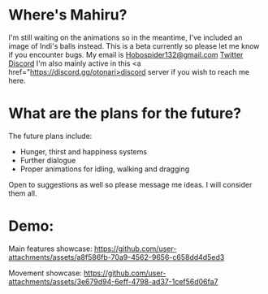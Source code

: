 # Where's Mahiru?
I'm still waiting on the animations so in the meantime, I've included an image of Indi's balls instead.
This is a beta currently so please let me know if you encounter bugs. My email is Hobospider132@gmail.com
<a href="https://x.com/Hobospider132">Twitter</a>
<a href="https://www.discord.com/users/649892152398315540">Discord</a>
I'm also mainly active in this <a href="https://discord.gg/otonari>discord server</a> if you wish to reach me here.

# What are the plans for the future?
The future plans include:
- Hunger, thirst and happiness systems
- Further dialogue
- Proper animations for idling, walking and dragging

Open to suggestions as well so please message me ideas. I will consider them all.

# Demo:

Main features showcase: 
https://github.com/user-attachments/assets/a8f586fb-70a9-4562-9656-c658dd4d5ed3

Movement showcase:
https://github.com/user-attachments/assets/3e679d94-6eff-4798-ad37-1cef56d06fa7

